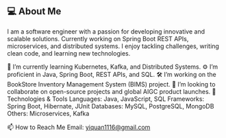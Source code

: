 <!--
**miracle1116/miracle1116** is a ✨ _special_ ✨ repository because its `README.md` (this file) appears on your GitHub profile.

Here are some ideas to get you started:

- 🔭 I’m currently working on ...
- 🌱 I’m currently learning ...
- 👯 I’m looking to collaborate on ...
- 🤔 I’m looking for help with ...
- 💬 Ask me about ...
- 📫 How to reach me: ...
- 😄 Pronouns: ...
- ⚡ Fun fact: ...
-->
## 💻 About Me
I am a software engineer with a passion for developing innovative and scalable solutions. Currently working on Spring Boot REST APIs, microservices, and distributed systems. I enjoy tackling challenges, writing clean code, and learning new technologies.

🌱 I’m currently learning Kubernetes, Kafka, and Distributed Systems.
⚙️ I’m proficient in Java, Spring Boot, REST APIs, and SQL.
🛠 I’m working on the BookStore Inventory Management System (BIMS) project.
👯 I’m looking to collaborate on open-source projects and global AIGC product launches.
🔧 Technologies & Tools
Languages: Java, JavaScript, SQL
Frameworks: Spring Boot, Hibernate, JUnit
Databases: MySQL, PostgreSQL, MongoDB
Others: Microservices, Kafka

📫 How to Reach Me
Email: yiquan1116@gmail.com
